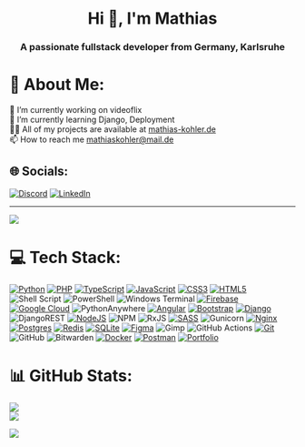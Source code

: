 <h1 align="center">Hi 👋, I'm Mathias</h1>
<h3 align="center">A passionate fullstack developer from Germany, Karlsruhe</h3>

# 💫 About Me:
🔭 I’m currently working on videoflix<br>
🌱 I’m currently learning Django, Deployment<br>
👨‍💻 All of my projects are available at <a href="https://mathias-kohler.de" target="_blank" rel="noreferrer">mathias-kohler.de</a><br>
📫 How to reach me mathiaskohler@mail.de


## 🌐 Socials:
[![Discord](https://img.shields.io/badge/Discord-%237289DA.svg?logo=discord&logoColor=white)](https://discord.gg/#1793) [![LinkedIn](https://img.shields.io/badge/LinkedIn-%230077B5.svg?logo=linkedin&logoColor=white)](https://www.linkedin.com/in/mathias-kohler/) 

---
[![](https://visitcount.itsvg.in/api?id=Zwogli&icon=0&color=3)](https://visitcount.itsvg.in)


# 💻 Tech Stack:
<a href="https://www.python.org" target="_blank" rel="noreferrer">![Python](https://img.shields.io/badge/python-3670A0?style=for-the-badge&logo=python&logoColor=ffdd54)</a>
<a href="https://www.php.net" target="_blank" rel="noreferrer">![PHP](https://img.shields.io/badge/php-%23777BB4.svg?style=for-the-badge&logo=php&logoColor=white)</a>
<a href="https://www.typescriptlang.org/" target="_blank" rel="noreferrer">![TypeScript](https://img.shields.io/badge/typescript-%23007ACC.svg?style=for-the-badge&logo=typescript&logoColor=white)</a>
<a href="https://developer.mozilla.org/en-US/docs/Web/JavaScript" target="_blank" rel="noreferrer">![JavaScript](https://img.shields.io/badge/javascript-%23323330.svg?style=for-the-badge&logo=javascript&logoColor=%23F7DF1E)</a>
<a href="https://www.w3schools.com/css/" target="_blank" rel="noreferrer">![CSS3](https://img.shields.io/badge/css3-%231572B6.svg?style=for-the-badge&logo=css3&logoColor=white)</a>
<a href="https://www.w3.org/html/" target="_blank" rel="noreferrer">![HTML5](https://img.shields.io/badge/html5-%23E34F26.svg?style=for-the-badge&logo=html5&logoColor=white)</a>
![Shell Script](https://img.shields.io/badge/shell_script-%23121011.svg?style=for-the-badge&logo=gnu-bash&logoColor=white) 
![PowerShell](https://img.shields.io/badge/PowerShell-%235391FE.svg?style=for-the-badge&logo=powershell&logoColor=white)
![Windows Terminal](https://img.shields.io/badge/Windows%20Terminal-%234D4D4D.svg?style=for-the-badge&logo=windows-terminal&logoColor=white)
<a href="https://firebase.google.com/" target="_blank" rel="noreferrer">![Firebase](https://img.shields.io/badge/firebase-%23039BE5.svg?style=for-the-badge&logo=firebase)</a> 
<a href="https://cloud.google.com" target="_blank" rel="noreferrer">![Google Cloud](https://img.shields.io/badge/GoogleCloud-%234285F4.svg?style=for-the-badge&logo=google-cloud&logoColor=white)</a> 
![PythonAnywhere](https://img.shields.io/badge/pythonanywhere-%232F9FD7.svg?style=for-the-badge&logo=pythonanywhere&logoColor=151515) 
<a href="https://angular.io" target="_blank" rel="noreferrer">![Angular](https://img.shields.io/badge/angular-%23DD0031.svg?style=for-the-badge&logo=angular&logoColor=white)</a>
<a href="https://getbootstrap.com" target="_blank" rel="noreferrer"> ![Bootstrap](https://img.shields.io/badge/bootstrap-%238511FA.svg?style=for-the-badge&logo=bootstrap&logoColor=white)</a>
<a href="https://www.djangoproject.com/" target="_blank" rel="noreferrer">![Django](https://img.shields.io/badge/django-%23092E20.svg?style=for-the-badge&logo=django&logoColor=white)</a>
![DjangoREST](https://img.shields.io/badge/DJANGO-REST-ff1709?style=for-the-badge&logo=django&logoColor=white&color=ff1709&labelColor=gray) 
<a href="https://nodejs.org" target="_blank" rel="noreferrer">![NodeJS](https://img.shields.io/badge/node.js-6DA55F?style=for-the-badge&logo=node.js&logoColor=white)</a>
![NPM](https://img.shields.io/badge/NPM-%23CB3837.svg?style=for-the-badge&logo=npm&logoColor=white) 
![RxJS](https://img.shields.io/badge/rxjs-%23B7178C.svg?style=for-the-badge&logo=reactivex&logoColor=white) 
<a href="https://sass-lang.com" target="_blank" rel="noreferrer">![SASS](https://img.shields.io/badge/SASS-hotpink.svg?style=for-the-badge&logo=SASS&logoColor=white)</a>
![Gunicorn](https://img.shields.io/badge/gunicorn-%298729.svg?style=for-the-badge&logo=gunicorn&logoColor=white) 
<a href="https://www.nginx.com" target="_blank" rel="noreferrer">![Nginx](https://img.shields.io/badge/nginx-%23009639.svg?style=for-the-badge&logo=nginx&logoColor=white)</a>
<a href="https://www.postgresql.org" target="_blank" rel="noreferrer">![Postgres](https://img.shields.io/badge/postgres-%23316192.svg?style=for-the-badge&logo=postgresql&logoColor=white)</a>
<a href="https://redis.io" target="_blank" rel="noreferrer">![Redis](https://img.shields.io/badge/redis-%23DD0031.svg?style=for-the-badge&logo=redis&logoColor=white)</a>
<a href="https://www.sqlite.org/" target="_blank" rel="noreferrer">![SQLite](https://img.shields.io/badge/sqlite-%2307405e.svg?style=for-the-badge&logo=sqlite&logoColor=white)</a>
<a href="https://www.figma.com/" target="_blank" rel="noreferrer">![Figma](https://img.shields.io/badge/figma-%23F24E1E.svg?style=for-the-badge&logo=figma&logoColor=white)</a>
![Gimp](https://img.shields.io/badge/Gimp-657D8B?style=for-the-badge&logo=gimp&logoColor=FFFFFF) 
![GitHub Actions](https://img.shields.io/badge/github%20actions-%232671E5.svg?style=for-the-badge&logo=githubactions&logoColor=white) 
<a href="https://git-scm.com/" target="_blank" rel="noreferrer">![Git](https://img.shields.io/badge/git-%23F05033.svg?style=for-the-badge&logo=git&logoColor=white)</a>
![GitHub](https://img.shields.io/badge/github-%23121011.svg?style=for-the-badge&logo=github&logoColor=white) 
![Bitwarden](https://img.shields.io/badge/bitwarden-%23175DDC.svg?style=for-the-badge&logo=bitwarden&logoColor=white) 
<a href="https://www.docker.com/" target="_blank" rel="noreferrer">![Docker](https://img.shields.io/badge/docker-%230db7ed.svg?style=for-the-badge&logo=docker&logoColor=white)</a>
<a href="https://postman.com" target="_blank" rel="noreferrer">![Postman](https://img.shields.io/badge/Postman-FF6C37?style=for-the-badge&logo=postman&logoColor=white)</a>
<a href="https://mathias-kohler.de" target="_blank" rel="noreferrer">![Portfolio](https://img.shields.io/badge/Portfolio-%23000000.svg?style=for-the-badge&logo=firefox&logoColor=#FF7139)</a>

# 📊 GitHub Stats:
<p align="left">
  
![](https://github-readme-stats.vercel.app/api?username=Zwogli&theme=dark&hide_border=false&include_all_commits=true&count_private=true)<br/>
![](https://github-readme-streak-stats.herokuapp.com/?user=Zwogli&theme=dark&hide_border=false)<br/>
</p>

![](https://github-readme-stats.vercel.app/api/top-langs/?username=Zwogli&theme=dark&hide_border=false&include_all_commits=true&count_private=true&layout=compact)



<!-- Proudly created with GPRM ( https://gprm.itsvg.in ) -->
<!--
### ✍️ Random Dev Quote
![](https://quotes-github-readme.vercel.app/api?type=horizontal&theme=radical)

### 🔝 Top Contributed Repo
![](https://github-contributor-stats.vercel.app/api?username=Zwogli&limit=5&theme=dark&combine_all_yearly_contributions=true)
-->

<!-- Proudly created with GPRM ( https://gprm.itsvg.in ) -->

<!--
<h1 align="center">Hi 👋, I'm Mathias</h1>
<h3 align="center">A passionate fullstack developer from Germany, Karlsruhe</h3>

- 🔭 I’m currently working on **videoflix**

- 🌱 I’m currently learning **Django, Deployment**

- 👨‍💻 All of my projects are available at [mathias-kohler.de](mathias-kohler.de)

- 📫 How to reach me **mathiaskohler@mail.de**

<h3 align="left">Connect with me:</h3>
<p align="left">
<a href="https://linkedin.com/in/mathias kohler" target="blank"><img align="center" src="https://raw.githubusercontent.com/rahuldkjain/github-profile-readme-generator/master/src/images/icons/Social/linked-in-alt.svg" alt="mathias kohler" height="30" width="40" /></a>
<a href="https://discord.gg/#1793" target="blank"><img align="center" src="https://raw.githubusercontent.com/rahuldkjain/github-profile-readme-generator/master/src/images/icons/Social/discord.svg" alt="1793" height="30" width="40" /></a>
</p>


<h2 align="left">Programming Languages & Skills:</h2>
<p align="left">
  <a href="https://www.typescriptlang.org/" target="_blank" rel="noreferrer"> <img src="https://raw.githubusercontent.com/devicons/devicon/master/icons/typescript/typescript-original.svg" alt="typescript" width="40" height="40"/> </a>
  <a href="https://www.python.org" target="_blank" rel="noreferrer"> <img src="https://raw.githubusercontent.com/devicons/devicon/master/icons/python/python-original.svg" alt="python" width="40" height="40"/> </a>
  <a href="https://developer.mozilla.org/en-US/docs/Web/JavaScript" target="_blank" rel="noreferrer"> <img src="https://raw.githubusercontent.com/devicons/devicon/master/icons/javascript/javascript-original.svg" alt="javascript" width="40" height="40"/> </a>
</p>

<p align="left">
  <a href="https://angular.io" target="_blank" rel="noreferrer"> <img src="https://angular.io/assets/images/logos/angular/angular.svg" alt="angular" width="40" height="40"/> </a>
  <a href="https://getbootstrap.com" target="_blank" rel="noreferrer"> <img src="https://raw.githubusercontent.com/devicons/devicon/master/icons/bootstrap/bootstrap-plain-wordmark.svg" alt="bootstrap" width="40" height="40"/> </a>
  <a href="https://sass-lang.com" target="_blank" rel="noreferrer"> <img src="https://raw.githubusercontent.com/devicons/devicon/master/icons/sass/sass-original.svg" alt="sass" width="40" height="40"/> </a>
  <a href="https://www.w3schools.com/css/" target="_blank" rel="noreferrer"> <img src="https://raw.githubusercontent.com/devicons/devicon/master/icons/css3/css3-original-wordmark.svg" alt="css3" width="40" height="40"/> </a>
  <a href="https://www.w3.org/html/" target="_blank" rel="noreferrer"> <img src="https://raw.githubusercontent.com/devicons/devicon/master/icons/html5/html5-original-wordmark.svg" alt="html5" width="40" height="40"/> </a>
</p>

<p align="left">
  <a href="https://www.djangoproject.com/" target="_blank" rel="noreferrer"> <img src="https://cdn.worldvectorlogo.com/logos/django.svg" alt="django" width="40" height="40"/> </a>
  <a href="https://nodejs.org" target="_blank" rel="noreferrer"> <img src="https://raw.githubusercontent.com/devicons/devicon/master/icons/nodejs/nodejs-original-wordmark.svg" alt="nodejs" width="40" height="40"/> </a>
  <a href="https://www.nginx.com" target="_blank" rel="noreferrer"> <img src="https://raw.githubusercontent.com/devicons/devicon/master/icons/nginx/nginx-original.svg" alt="nginx" width="40" height="40"/> </a>
</p>

<p align="left">
  <a href="https://www.postgresql.org" target="_blank" rel="noreferrer"> <img src="https://raw.githubusercontent.com/devicons/devicon/master/icons/postgresql/postgresql-original-wordmark.svg" alt="postgresql" width="40" height="40"/> </a>
  <a href="https://redis.io" target="_blank" rel="noreferrer"> <img src="https://raw.githubusercontent.com/devicons/devicon/master/icons/redis/redis-original-wordmark.svg" alt="redis" width="40" height="40"/> </a>
  <a href="https://www.sqlite.org/" target="_blank" rel="noreferrer"> <img src="https://www.vectorlogo.zone/logos/sqlite/sqlite-icon.svg" alt="sqlite" width="40" height="40"/> </a>
</p>

<p align="left">
  <a href="https://cloud.google.com" target="_blank" rel="noreferrer"> <img src="https://www.vectorlogo.zone/logos/google_cloud/google_cloud-icon.svg" alt="gcp" width="40" height="40"/> </a>
  <a href="https://www.docker.com/" target="_blank" rel="noreferrer"> <img src="https://raw.githubusercontent.com/devicons/devicon/master/icons/docker/docker-original-wordmark.svg" alt="docker" width="40" height="40"/> </a>
</p>

<p align="left">
  <a href="https://firebase.google.com/" target="_blank" rel="noreferrer"> <img src="https://www.vectorlogo.zone/logos/firebase/firebase-icon.svg" alt="firebase" width="40" height="40"/> </a>
</p>

<p align="left">
  <a href="https://postman.com" target="_blank" rel="noreferrer"> <img src="https://www.vectorlogo.zone/logos/getpostman/getpostman-icon.svg" alt="postman" width="40" height="40"/> </a> 
  <a href="https://www.figma.com/" target="_blank" rel="noreferrer"> <img src="https://www.vectorlogo.zone/logos/figma/figma-icon.svg" alt="figma" width="40" height="40"/> </a>
</p>

<p align="left">
  <a href="https://git-scm.com/" target="_blank" rel="noreferrer"> <img src="https://www.vectorlogo.zone/logos/git-scm/git-scm-icon.svg" alt="git" width="40" height="40"/> </a>
  <a href="https://www.linux.org/" target="_blank" rel="noreferrer"> <img src="https://raw.githubusercontent.com/devicons/devicon/master/icons/linux/linux-original.svg" alt="linux" width="40" height="40"/> </a>
</p>
-->
